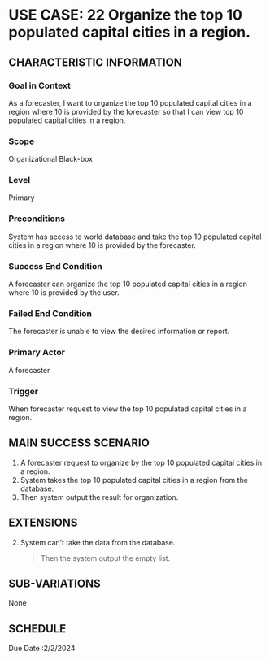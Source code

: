 # USE CASE: 22 Organize the top 10 populated capital cities in a region.
## CHARACTERISTIC INFORMATION

### Goal in Context

As a forecaster, I want to organize the top 10 populated capital cities in a region where 10 is provided by the forecaster so that I can view top 10 populated capital cities in a region.
### Scope

Organizational Black-box

### Level

Primary

### Preconditions

System has access to world database and take the top 10 populated capital cities in a region where 10 is provided by the forecaster.
### Success End Condition

A forecaster can organize the top 10 populated capital cities in a region where 10 is provided by the user.
### Failed End Condition

The forecaster is unable to view the desired information or report.
### Primary Actor

A forecaster

### Trigger

When forecaster request to view the top 10 populated capital cities in a region.

## MAIN SUCCESS SCENARIO

1.  A forecaster request to organize by the top 10 populated capital cities in a region.
2.  System takes the top 10 populated capital cities in a region from the database.
3.  Then system output the result for organization.

## EXTENSIONS
 
2. System can’t take the data from the database.

    > Then the system output the empty list.
## SUB-VARIATIONS

None

## SCHEDULE

Due Date :2/2/2024

